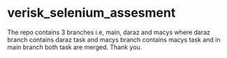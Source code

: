 # verisk_selenium_assesment
The repo contains 3 branches i.e, main, daraz and macys where daraz branch contains daraz task and macys branch contains macys task and in main branch both task are merged.
Thank you.
